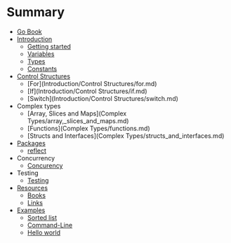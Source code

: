 # Summary

* [Go Book](README.md)
* [Introduction](Introduction)
   * [Getting started](Introduction/getting_started.md)
   * [Variables](Introduction/variables.md)
   * [Types](Introduction/types.md)
   * [Constants](Introduction/constants.md)
* [Control Structures](Introduction/control_structures.md)
   * [For](Introduction/Control Structures/for.md)
   * [If](Introduction/Control Structures/if.md)
   * [Switch](Introduction/Control Structures/switch.md)
* Complex types
   * [Array, Slices and Maps](Complex Types/array,_slices_and_maps.md)
   * [Functions](Complex Types/functions.md)
   * [Structs and Interfaces](Complex Types/structs_and_interfaces.md)
* [Packages](Packages/packages.md)
   * [reflect](Packages/reflect.md)
* Concurrency
   * [Concurency](Concurrency/concurency.md)
* Testing
   * [Testing](Testing/testing.md)
* [Resources](Resources)
   * [Books](Resources/books.md)
   * [Links](Resources/links.md)
* [Examples](Examples)
   * [Sorted list](Examples/sorted_list.md)
   * [Command-Line](Examples/command-line.md)
   * [Hello world](Examples/helloworld.md)

